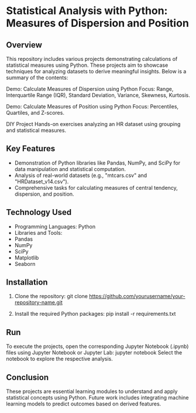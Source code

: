 # Statistical Analysis with Python: Measures of Dispersion and Position


## Overview

This repository includes various projects demonstrating calculations of statistical measures using Python. These projects aim to showcase techniques for analyzing datasets to derive meaningful insights. Below is a summary of the contents:

Demo: Calculate Measures of Dispersion using Python
Focus: Range, Interquartile Range (IQR), Standard Deviation, Variance, Skewness, Kurtosis.

Demo: Calculate Measures of Position using Python
Focus: Percentiles, Quartiles, and Z-scores.

DIY Project
Hands-on exercises analyzing an HR dataset using grouping and statistical measures.
## Key Features

- Demonstration of Python libraries like Pandas, NumPy, and SciPy for data manipulation and statistical computation.
- Analysis of real-world datasets (e.g., "mtcars.csv" and "HRDataset_v14.csv").
- Comprehensive tasks for calculating measures of central tendency, dispersion, and position.

## Technology Used

- Programming Languages: Python
- Libraries and Tools:
- Pandas
- NumPy
- SciPy
- Matplotlib
- Seaborn



## Installation

1. Clone the repository:
   git clone https://github.com/yourusername/your-repository-name.git

2. Install the required Python packages:
   pip install -r requirements.txt

## Run

To execute the projects, open the corresponding Jupyter Notebook (.ipynb) files using Jupyter Notebook or Jupyter Lab:
jupyter notebook
Select the notebook to explore the respective analysis.

## Conclusion

These projects are essential learning modules to understand and apply statistical concepts using Python. Future work includes integrating machine learning models to predict outcomes based on derived features.
